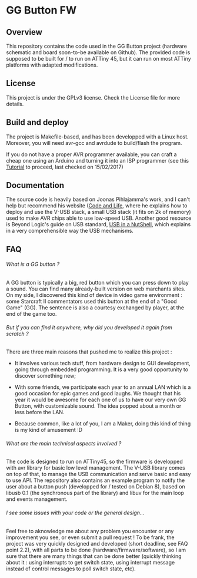# GG Button FW

## Overview
This repository contains the code used in the GG Button project (hardware schematic and board soon-to-be available on Github).
The provided code is supposed to be built for / to run on ATTiny 45, but it can run on most ATTiny platforms with adapted modifications.

## License
This project is under the GPLv3 license. Check the License file for more details.

## Build and deploy
The project is Makefile-based, and has been developped with a Linux host. Moreover, you will need avr-gcc and avrdude to build/flash the program.

If you do not have a proper AVR programmer available, you can craft a cheap one using an Arduino and turning it into an ISP programmer (see this [Tutorial](http://highlowtech.org/?p=1695) to proceed, last checked on 15/02/2017)

## Documentation
The source code is heavily based on Joonas Pihlajamma's work, and I can't help
but recommend his website ([Code and Life](http://codeandlife.com/), where he explains
how to deploy and use the V-USB stack, a small USB stack (it fits on 2k of memory)
used to make AVR chips able to use low-speed USB.
Another good resource is Beyond Logic's guide on USB standard,
[USB in a NutShell](http://www.beyondlogic.org/usbnutshell/usb1.shtml), which explains
in a very comprehensible way the USB mechanisms.

## FAQ
###### What is a GG button ?

A GG button is typically a big, red button which you can press down to play a sound. You can find many already-built version on web marchants sites. On my side, I discovered this kind of device in
video game environment : some Starcraft II commentators used this button at the end of a "Good Game" (GG). The sentence is also a courtesy exchanged by player, at the end of the game too.

###### But if you can find it anywhere, why did you developed it again from scratch ?

There are three main reasons that pushed me to realize this project :

* It involves various tech stuff, from hardware design to GUI development, going through embedded programming. It is a very good opportunity to discover something new;

* With some friends, we participate each year to an annual LAN which is a good occasion for epic games and good laughs. We thought that his year it would be awesome for each one of us to have our very own GG Button, with customizable sound. The idea popped about a month or less before the LAN.

* Because common, like a lot of you, I am a Maker, doing this kind of thing is my kind of amusement :D

###### What are the main technical aspects involved ?
The code is designed to run on ATTiny45, so the firmware is developped with avr library for basic low level management. The V-USB library comes on top of that, to manage the USB communication and serve basic and easy to use API. The repository also contains an example program to notify the user about a button push (developped for / tested on Debian 8), based on libusb 0.1 (the synchronous part of the library) and libuv for the main loop and events management.

###### I see some issues with your code or the general design...
Feel free to aknowledge me about any problem you encounter or any improvement you see, or even submit a pull request !
To be frank, the project was very quickly designed and developed (short deadline, see FAQ point 2.2), with all parts to be done (hardware/firmware/software), so I am sure that there are many things that can be done better (quickly thinking about it : using interrupts to get switch state, using interrupt message instead of control messages to poll switch state, etc).
